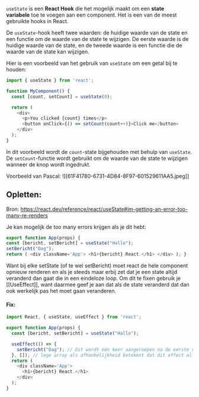 `useState` is een **React Hook** die het mogelijk maakt om een **state variabele** toe te voegen aan een component. Het is een van de meest gebruikte hooks in React.

De `useState`-hook heeft twee waarden: de huidige waarde van de state en een functie om de waarde van de state te wijzigen. De eerste waarde is de huidige waarde van de state, en de tweede waarde is een functie die de waarde van de state kan wijzigen.

Hier is een voorbeeld van het gebruik van `useState` om een ​​getal bij te houden:

```javascript
import { useState } from 'react';

function MyComponent() {
  const [count, setCount] = useState(0);

  return (
    <div>
      <p>You clicked {count} times</p>
      <button onClick={() => setCount(count++)}>Click me</button>
    </div>
  );
}
```

In dit voorbeeld wordt de `count`-state bijgehouden met behulp van `useState`. De `setCount`-functie wordt gebruikt om de waarde van de state te wijzigen wanneer de knop wordt ingedrukt.

Voorbeeld van Pascal:
![[61F41780-6731-4D84-8F97-601529611AA5.jpeg]]

## Opletten:

Bron:
https://react.dev/reference/react/useState#im-getting-an-error-too-many-re-renders

Je kan mogelijk de too many errors krijgen als je dit hebt:
```js
export function App(props) {
const [bericht, setBericht] = useState("Hallo"); 
setBericht("Dag");
return ( <div className='App'> <h1>{bericht} React.</h1> </div> ); }
```

Want bij elke setState (of te wel setBericht) moet react de hele component opnieuw renderen en als je steeds maar erbij zet dat je een state altijd veranderd dan gaat die in een eindeloze loop. Om dit te fixen gebruik je [[UseEffect]], want daarmee geef je aan dat als de state veranderd dat dan ook werkelijk pas het moet gaan veranderen.

#### Fix:
```js
import React, { useState, useEffect } from 'react';

export function App(props) {
  const [bericht, setBericht] = useState("Hallo");

  useEffect(() => {
    setBericht("Dag"); // Dit wordt één keer aangeroepen na de eerste render
  }, []); // lege array als afhankelijkheid betekent dat dit effect alleen bij de eerste render wordt uitgevoerd
  return (
    <div className='App'>
      <h1>{bericht} React.</h1>
    </div>
  );
}
```